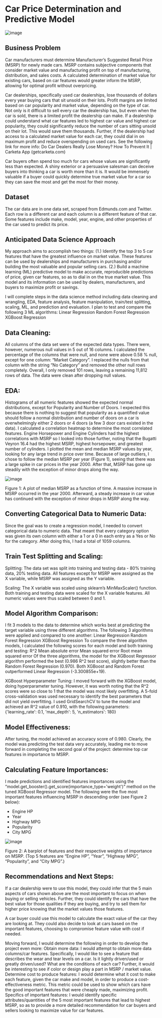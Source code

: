 # Car Price Determination and Predictive Model

![image](https://user-images.githubusercontent.com/97368604/194773838-b0393ecb-ab0d-45e4-957e-8822c0758139.png)

## Business Problem

Car manufacturers must determine Manufacturer’s Suggested Retail Price (MSRP) for newly made cars. MSRP contains subjective components that consider market value and manufacturing profit on top of manufacturing, distribution, and sales costs. A calculated determination of market value for existing cars, based on car features would greater inform the MSRP, allowing for optimal profit without overpricing.   

Car dealerships, specifically used car dealerships, lose thousands of dollars every year buying cars that sit unsold on their lots. Profit margins are limited based on car popularity and market value, depending on the type of car. Not only is it difficult to sell every car the dealership has, but even when the car is sold, there is a limited profit the dealership can make. If a dealership could understand what car features led to highest car value and highest car popularity, they could significantly reduce the number of cars sitting unsold on their lot. This would save them thousands. Further, if the dealership had access to a calculated market value for each car, they could dial in on maximum profit and reduce overspending on used cars. 
See the following link for more info: Do Car Dealers Really Lose Money? How To Prevent It | Carketa App (getcarketa.com)

Car buyers often spend too much for cars whose values are significantly less than expected. A shiny exterior or a persuasive salesman can deceive buyers into thinking a car is worth more than it is. It would be immensely valuable if a buyer could quickly determine true market value for a car so they can save the most and get the most for their money.    


## Dataset

The car data are in one data set, scraped from Edmunds.com and Twitter. Each row is a different car and each column is a different feature of that car. Some features include make, model, year, engine, and other properties of the car used to predict its price.  


## Anticipated Data Science Approach

My approach aims to accomplish two things: 
(1.) Identify the top 3 to 5 car features that have the greatest influence on market value. These features can be used by dealerships and manufacturers in purchasing and/or building the most valuable and popular selling cars. 
(2.) Build a machine learning (ML) predictive model to make accurate, reproducible predictions of price, given car features, so as to dial in on the true market value. This model and its information can be used by dealers, manufacturers, and buyers to maximize profit or savings.

I will complete steps in the data science method including data cleaning and wrangling, EDA, feature analysis, feature manipulation, train/test splitting, scaling, ML, and prediction and evaluation. I plan to test and compare the following 3 ML algorithms:
Linear Regression
Random Forest Regression
XGBoost Regression 


## Data Cleaning: 

All columns of the data set were of the expected data types. There were, however, numerous null values in 5 out of 16 columns. I calculated the percentage of the columns that were null, and none were above 0.58 % null, except for one column: “Market Category”. I replaced the nulls from that column with the string “No Category” and removed the other null rows completely. Overall, I only removed 101 rows, leaving a remaining 11,812 rows of data. The data were clean after dropping null values. 


## EDA:

Histograms of all numeric features showed the expected normal distributions, except for Popularity and Number of Doors. I expected this because there is nothing to suggest that popularity as a quantified value should follow a normal distribution and number of doors on a car is overwhelmingly either 2 doors or 4 doors (a few 3 door cars existed in the data). 
I calculated a correlation heatmap to determine the most correlated features. Engine Horsepower and Engine Cylinders had the highest correlations with MSRP so I looked into those further, noting that the Bugatti Veyron 16.4 had the highest MSRP, highest horsepower, and greatest number of cylinders. 
I plotted the mean and median MSRP values by year, looking for any large trend in price over time. Because of large outliers, I chose to follow the median MSRP per year (Figure 1), seeing that there was a large spike in car prices in the year 2000. After that, MSRP has gone up steadily with the exception of minor drops along the way. 

![image](https://user-images.githubusercontent.com/97368604/194773987-80b941f5-fc7b-4577-9c54-4f96a9d67952.png)

Figure 1: A plot of median MSRP as a function of time. A massive increase in MSRP occurred in the year 2000. Afterward, a steady increase in car value has continued with the exception of minor drops in MSRP along the way. 


## Converting Categorical Data to Numeric Data:

Since the goal was to create a regression model, I needed to convert categorical data to numeric data. That meant that every category option was given its own column with either a 1 or a 0 in each entry as a Yes or No for the category. After doing this, I had a total of 1059 columns. 


## Train Test Splitting and Scaling:

Splitting: The data set was split into training and testing data - 80% training data, 20% testing data. All features except for MSRP were assigned as the X variable, while MSRP was assigned as the Y variable.

Scaling: The X variable was scaled using sklearn’s MinMaxScaler() function. Both training and testing data were scaled for the X variable features. All numeric values were thus scaled between 0 and 1. 

## Model Algorithm Comparison:

I fit 3 models to the data to determine which works best at predicting the target variable using three different algorithms. The following 3 algorithms were applied and compared to one another:
Linear Regression
Random Forest Regression
XGBoost Regression
To compare the three algorithm models, I calculated the following scores for each model and both training and testing:
R^2
Mean absolute error 
Mean squared error
Root mean squared error
Of the three algorithms, the model for the XGBoost Regressor algorithm performed the best (0.986 R^2 test score), slightly better than the Random Forest Regression (0.970). Both XGBoost and Random Forest outperformed Linear Regression (-3.300855e+19).
 
XGBoost Hyperparameter Tuning:
I moved forward with the XGBoost model, doing hyperparameter tuning. However, it was worth noting that the R^2 scores were so close to 1 that the model was most likely overfitting. A 5-fold cross-validation was used necessary to identify the best parameters that did not yield overfitting.
I used GridSearchCV to tune the model and achieved an R^2 value of 0.910, with the following parameters: 
{'learning_rate': 0.1, 'max_depth': 5, 'n_estimators': 180}

## Model Effectiveness: 

After tuning, the model achieved an accuracy score of 0.980. Clearly, the model was predicting the test data very accurately, leading me to move forward in completing the second goal of the project: determine top car features in importance to MSRP.
 



## Calculating Feature Importances: 

I made predictions and identified features importances using the “model.get_booster().get_score(importance_type='weight')” method on the tuned XGBoost Regressor model. The following were the five most important features influencing MSRP in descending order (see Figure 2 below):
 - Engine HP 
 - Year
 - Highway MPG
 - Popularity
 - City MPG

 
![image](https://user-images.githubusercontent.com/97368604/194774013-d5e71358-9192-425d-9536-14c1658d1f41.png)

Figure 2: A barplot of features and their respective weights of importance on MSRP. (Top 5 features are “Engine HP”, “Year”, “Highway MPG”, “Popularity”, and “City MPG”.)

## Recommendations and Next Steps:     

If a car dealership were to use this model, they could infer that the 5 main aspects of cars shown above are the most important to focus on when buying or selling vehicles. Further, they could identify the cars that have the best value for those qualities if they are buying, and try to sell them for higher price knowing that the market values those features. 

A car buyer could use this model to calculate the exact value of the car they are looking at. They could also decide to look at cars based on the important features, choosing to compromise feature value with cost if needed.

Moving forward, I would determine the following in order to develop the project even more:
Obtain more data: I would attempt to obtain more data columns/car features. Specifically, I would like to see a feature that describes the wear and tear levels on a car. Is it lightly driven/used or greatly driven/used? What are the conditions of each car? Further, it would be interesting to see if color or design play a part in MSRP / market value. 
Determine cost to produce features: I would determine what it cost to make each feature, given the car make and model, in order to produce a cost-effectiveness metric. This metric could be used to show which cars have the good important features that were cheaply made, maximizing profit. 
Specifics of important features: I would identify specific attributes/quantities of the 5 most important features that lead to highest MSRP, so as to provide a more detailed recommendation for car buyers and sellers looking to maximize value for car features.
